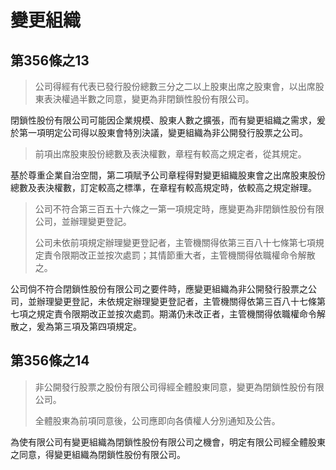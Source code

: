 # 變更組織

## 第356條之13

> 公司得經有代表已發行股份總數三分之二以上股東出席之股東會，以出席股東表決權過半數之同意，變更為非閉鎖性股份有限公司。

閉鎖性股份有限公司可能因企業規模、股東人數之擴張，而有變更組織之需求，爰於第一項明定公司得以股東會特別決議，變更組織為非公開發行股票之公司。

> 前項出席股東股份總數及表決權數，章程有較高之規定者，從其規定。

基於尊重企業自治空間，第二項賦予公司章程得對變更組織股東會之出席股東股份總數及表決權數，訂定較高之標準，在章程有較高規定時，依較高之規定辦理。

> 公司不符合第三百五十六條之一第一項規定時，應變更為非閉鎖性股份有限公司，並辦理變更登記。
>
> 公司未依前項規定辦理變更登記者，主管機關得依第三百八十七條第七項規定責令限期改正並按次處罰；其情節重大者，主管機關得依職權命令解散之。

公司倘不符合閉鎖性股份有限公司之要件時，應變更組織為非公開發行股票之公司，並辦理變更登記，未依規定辦理變更登記者，主管機關得依第三百八十七條第七項之規定責令限期改正並按次處罰。期滿仍未改正者，主管機關得依職權命令解散之，爰為第三項及第四項規定。

## 第356條之14

> 非公開發行股票之股份有限公司得經全體股東同意，變更為閉鎖性股份有限公司。
>
> 全體股東為前項同意後，公司應即向各債權人分別通知及公告。

為使有限公司有變更組織為閉鎖性股份有限公司之機會，明定有限公司經全體股東之同意，得變更組織為閉鎖性股份有限公司。
